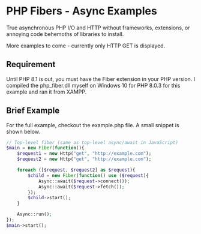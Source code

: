 # PHP Fibers - Async Examples
True asynchronous PHP I/O and HTTP without frameworks, extensions, or annoying code behemoths of libraries to install.

More examples to come - currently only HTTP GET is displayed.

## Requirement

Until PHP 8.1 is out, you must have the Fiber extension in your PHP version. I compiled the php_fiber.dll myself on Windows 10 for PHP 8.0.3 for this example and ran it from XAMPP.

## Brief Example

For the full example, checkout the example.php file. A small snippet is shown below.

```php
// Top-level fiber (same as top-level async/await in JavaScript)
$main = new Fiber(function(){
	$request1 = new Http("get", "http://example.com");
	$request2 = new Http("get", "http://example.com");

	foreach ([$request, $request2] as $request){
		$child = new Fiber(function() use ($request){
			Async::await($request->connect());
			Async::await($request->fetch());
		});
		$child->start();
	}

	Async::run();
});
$main->start();
```

